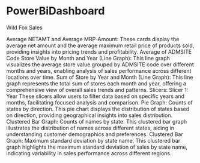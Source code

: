 # PowerBiDashboard

Wild Fox Sales  

Average NETAMT and Average MRP-Amount:
These cards display the average net amount and the average maximum retail price of products sold, providing insights into pricing trends and profitability.
Average of ADMSITE Code Store Value by Month and Year (Line Graph):
This line graph visualizes the average store value grouped by ADMSITE code over different months and years, enabling analysis of sales performance across different locations over time.
Sum of Store by Year and Month (Line Graph):
This line graph represents the total sum of stores each month and year, offering a comprehensive view of overall sales trends and patterns.
Slicers:
Slicer 1: Year
These slicers allow users to filter data based on specific years and months, facilitating focused analysis and comparison.
Pie Graph:
Counts of states by direction.
This pie chart displays the distribution of states based on direction, providing geographical insights into sales distribution.
Clustered Bar Graph:
Counts of names by state.
This clustered bar graph illustrates the distribution of names across different states, aiding in understanding customer demographics and preferences.
Clustered Bar Graph:
Maximum standard deviation by state name.
This clustered bar graph highlights the maximum standard deviation of sales by state name, indicating variability in sales performance across different regions.
